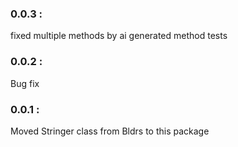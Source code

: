### 0.0.3 :  
fixed multiple methods by ai generated method tests

### 0.0.2 :  
Bug fix

### 0.0.1 :
Moved Stringer class from Bldrs to this package
